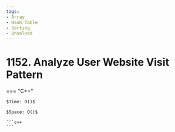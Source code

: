 ```yaml
---
tags:
- Array
- Hash Table
- Sorting
- Unsolved
---
```



# 1152. Analyze User Website Visit Pattern

=== "C++"

    $Time: O()$

    $Space: O()$

    ```c++
    ```